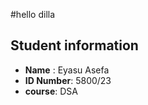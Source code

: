 #hello dilla
## Student information
- **Name** : Eyasu Asefa
- **ID Number**: 5800/23
- **course**: DSA
